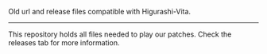 Old url and release files compatible with Higurashi-Vita.

---

This repository holds all files needed to play our patches. Check the releases tab for more 
information.
